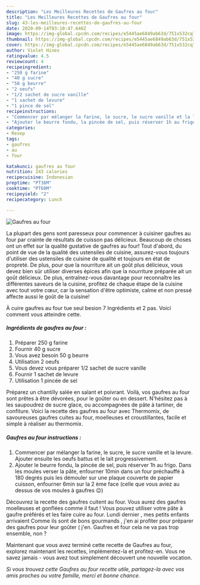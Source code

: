 ```yaml
---
description: "Les Meilleures Recettes de Gaufres au four"
title: "Les Meilleures Recettes de Gaufres au four"
slug: 43-les-meilleures-recettes-de-gaufres-au-four
date: 2020-09-14T03:10:47.646Z
image: https://img-global.cpcdn.com/recipes/e5445ae6849ab63d/751x532cq70/gaufres-au-four-photo-principale-de-la-recette.jpg
thumbnail: https://img-global.cpcdn.com/recipes/e5445ae6849ab63d/751x532cq70/gaufres-au-four-photo-principale-de-la-recette.jpg
cover: https://img-global.cpcdn.com/recipes/e5445ae6849ab63d/751x532cq70/gaufres-au-four-photo-principale-de-la-recette.jpg
author: Violet Hines
ratingvalue: 4.5
reviewcount: 4
recipeingredient:
- "250 g farine"
- "40 g sucre"
- "50 g beurre"
- "2 oeufs"
- "1/2 sachet de sucre vanille"
- "1 sachet de levure"
- "1 pince de sel"
recipeinstructions:
- "Commencer par mélanger la farine, le sucre, le sucre vanille et la levure. Ajouter ensuite les oeufs battus et le lait progressivement."
- "Ajouter le beurre fondu, la pincée de sel, puis réserver 1h au frigo. Dans les moules verser la pâte, enfourner 10min dans un four préchauffé à 180 degrés puis les démouler sur une plaque couverte de papier cuisson, enfourner 6min sur la 2 ème face (celle que vous aviez au dessus de vos moules à gaufres 😉)"
categories:
- Resep
tags:
- gaufres
- au
- four

katakunci: gaufres au four 
nutrition: 243 calories
recipecuisine: Indonesian
preptime: "PT36M"
cooktime: "PT60M"
recipeyield: "2"
recipecategory: Lunch

---
```



![Gaufres au four](https://img-global.cpcdn.com/recipes/e5445ae6849ab63d/751x532cq70/gaufres-au-four-photo-principale-de-la-recette.jpg)

La plupart des gens sont paresseux pour commencer à cuisiner gaufres au four par crainte de résultats de cuisson pas délicieux. Beaucoup de choses ont un effet sur la qualité gustative de gaufres au four! Tout d'abord, du point de vue de la qualité des ustensiles de cuisine, assurez-vous toujours d'utiliser des ustensiles de cuisine de qualité et toujours en état de propreté. De plus, pour que la nourriture ait un goût plus délicieux, vous devez bien sûr utiliser diverses épices afin que la nourriture préparée ait un goût délicieux. De plus, entraînez-vous davantage pour reconnaître les différentes saveurs de la cuisine, profitez de chaque étape de la cuisine avec tout votre cœur, car la sensation d'être optimiste, calme et non pressé affecte aussi le goût de la cuisine!

<!--inarticleads1-->

À cuire gaufres au four tue seul besion 7 Ingrédients et 2 pas. Voici comment vous atteindre cette.

##### Ingrédients de gaufres au four :

1. Préparer 250 g farine
1. Fournir 40 g sucre
1. Vous avez besoin 50 g beurre
1. Utilisation 2 oeufs
1. Vous devez vous préparer 1/2 sachet de sucre vanille
1. Fournir 1 sachet de levure
1. Utilisation 1 pincée de sel


Préparez un chantilly salée en salant et poivrant. Voilà, vos gaufres au four sont prêtes à être dévorées, pour le goûter ou en dessert. N&#39;hésitez pas à les saupoudrez de sucre glace, ou accompagnées de pâte à tartiner, de confiture. Voici la recette des gaufres au four avec Thermomix, de savoureuses gaufres cuites au four, moelleuses et croustillantes, facile et simple à réaliser au thermomix. 

<!--inarticleads2-->

##### Gaufres au four instructions :

1. Commencer par mélanger la farine, le sucre, le sucre vanille et la levure. Ajouter ensuite les oeufs battus et le lait progressivement.
1. Ajouter le beurre fondu, la pincée de sel, puis réserver 1h au frigo. Dans les moules verser la pâte, enfourner 10min dans un four préchauffé à 180 degrés puis les démouler sur une plaque couverte de papier cuisson, enfourner 6min sur la 2 ème face (celle que vous aviez au dessus de vos moules à gaufres 😉)


Découvrez la recette des gaufres cuitent au four. Vous aurez des gaufres moelleuses et gonflées comme il faut ! Vous pouvez utiliser votre pâte à gaufre préférés et les faire cuire au four. Lundi dernier , mes petits enfants arrivaient Comme ils sont de bons gourmands , j&#39;en ai profiter pour préparer des gaufres pour leur goûter ( j&#39;en. Gaufres et four cela ne va pas trop ensemble, non ? 

<!--inarticleads1-->

<p>
Maintenant que vous avez terminé cette recette de Gaufres au four, explorez maintenant les recettes, implémentez-la et profitez-en. Vous ne savez jamais - vous avez tout simplement découvert une nouvelle vocation.
</p>

<p>
<i>Si vous trouvez cette Gaufres au four recette utile, partagez-la avec vos amis proches ou votre famille, merci et bonne chance.</i>
</p>
